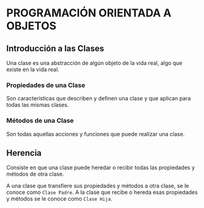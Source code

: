# PROGRAMACIÓN ORIENTADA A OBJETOS

## Introducción a las Clases

Una clase es una abstracción de algún objeto de la vida real, algo que existe en la vida real.

### Propiedades de una Clase

Son características que describen y definen una clase y que aplican para todas las mismas clases.

### Métodos de una Clase

Son todas aquellas acciones y funciones que puede realizar una clase.

## Herencia

Consiste en que una clase puede heredar o recibir todas las propiedades y métodos de otra clase.

A una clase que transfiere sus propiedades y métodos a otra clase, se le conoce como `Clase Padre`. A la clase que recibe o hereda esas propiedades y métodos se le conoce como `Clase Hija`.